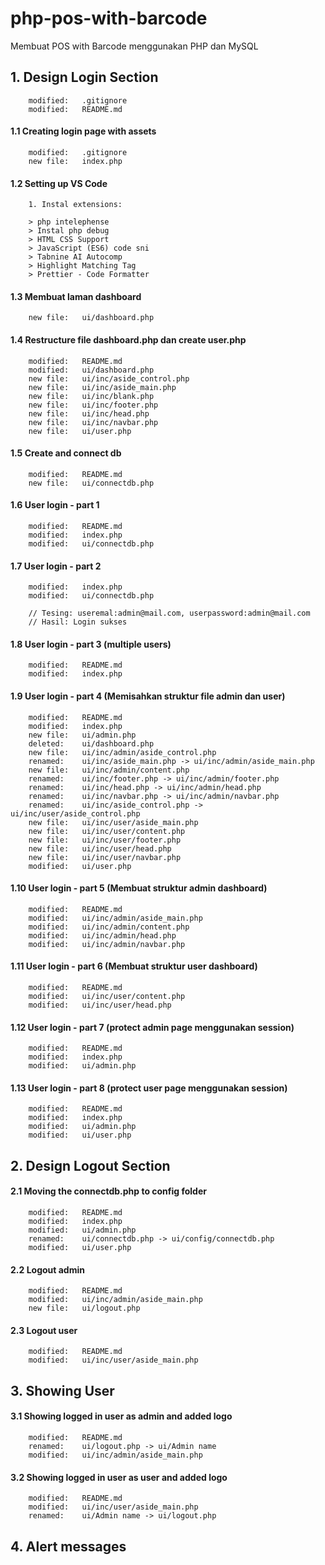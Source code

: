 # php-pos-with-barcode
Membuat POS with Barcode menggunakan PHP dan MySQL


## 1. Design Login Section

        modified:   .gitignore
        modified:   README.md


#### 1.1 Creating login page with assets

        modified:   .gitignore
        new file:   index.php


#### 1.2 Setting up VS Code

        1. Instal extensions:

        > php intelephense
        > Instal php debug
        > HTML CSS Support
        > JavaScript (ES6) code sni
        > Tabnine AI Autocomp
        > Highlight Matching Tag
        > Prettier - Code Formatter


#### 1.3 Membuat laman dashboard

        new file:   ui/dashboard.php


#### 1.4 Restructure file dashboard.php dan create user.php

        modified:   README.md
        modified:   ui/dashboard.php
        new file:   ui/inc/aside_control.php
        new file:   ui/inc/aside_main.php
        new file:   ui/inc/blank.php
        new file:   ui/inc/footer.php
        new file:   ui/inc/head.php
        new file:   ui/inc/navbar.php
        new file:   ui/user.php


#### 1.5 Create and connect db

        modified:   README.md
        new file:   ui/connectdb.php 


#### 1.6 User login - part 1

        modified:   README.md
        modified:   index.php
        modified:   ui/connectdb.php


#### 1.7 User login - part 2

        modified:   index.php
        modified:   ui/connectdb.php

        // Tesing: useremal:admin@mail.com, userpassword:admin@mail.com
        // Hasil: Login sukses


#### 1.8 User login - part 3 (multiple users)

        modified:   README.md
        modified:   index.php


#### 1.9 User login - part 4 (Memisahkan struktur file admin dan user)

        modified:   README.md
        modified:   index.php
        new file:   ui/admin.php
        deleted:    ui/dashboard.php
        new file:   ui/inc/admin/aside_control.php
        renamed:    ui/inc/aside_main.php -> ui/inc/admin/aside_main.php
        new file:   ui/inc/admin/content.php
        renamed:    ui/inc/footer.php -> ui/inc/admin/footer.php
        renamed:    ui/inc/head.php -> ui/inc/admin/head.php
        renamed:    ui/inc/navbar.php -> ui/inc/admin/navbar.php
        renamed:    ui/inc/aside_control.php -> ui/inc/user/aside_control.php
        new file:   ui/inc/user/aside_main.php
        new file:   ui/inc/user/content.php
        new file:   ui/inc/user/footer.php
        new file:   ui/inc/user/head.php
        new file:   ui/inc/user/navbar.php
        modified:   ui/user.php


#### 1.10 User login - part 5 (Membuat struktur admin dashboard)

        modified:   README.md
        modified:   ui/inc/admin/aside_main.php
        modified:   ui/inc/admin/content.php
        modified:   ui/inc/admin/head.php
        modified:   ui/inc/admin/navbar.php


#### 1.11 User login - part 6 (Membuat struktur user dashboard)

        modified:   README.md
        modified:   ui/inc/user/content.php
        modified:   ui/inc/user/head.php


#### 1.12 User login - part 7 (protect admin page menggunakan session) 

        modified:   README.md
        modified:   index.php
        modified:   ui/admin.php


#### 1.13 User login - part 8 (protect user page menggunakan session) 


        modified:   README.md
        modified:   index.php
        modified:   ui/admin.php
        modified:   ui/user.php


## 2. Design Logout Section


#### 2.1 Moving the connectdb.php to config folder

        modified:   README.md
        modified:   index.php
        modified:   ui/admin.php
        renamed:    ui/connectdb.php -> ui/config/connectdb.php
        modified:   ui/user.php


#### 2.2 Logout admin

        modified:   README.md
        modified:   ui/inc/admin/aside_main.php
        new file:   ui/logout.php


#### 2.3 Logout user

        modified:   README.md
        modified:   ui/inc/user/aside_main.php


## 3. Showing User


#### 3.1 Showing logged in user as admin and added logo

        modified:   README.md
        renamed:    ui/logout.php -> ui/Admin name
        modified:   ui/inc/admin/aside_main.php


#### 3.2 Showing logged in user as user and added logo

        modified:   README.md
        modified:   ui/inc/user/aside_main.php
        renamed:    ui/Admin name -> ui/logout.php


## 4. Alert messages